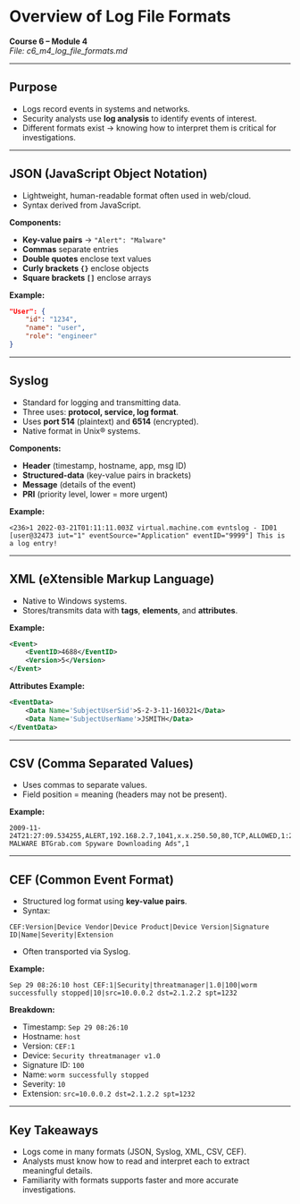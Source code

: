 # Overview of Log File Formats  

**Course 6 – Module 4**  
_File: c6_m4_log_file_formats.md_  

---

## Purpose  
- Logs record events in systems and networks.  
- Security analysts use **log analysis** to identify events of interest.  
- Different formats exist → knowing how to interpret them is critical for investigations.  

---

## JSON (JavaScript Object Notation)  
- Lightweight, human-readable format often used in web/cloud.  
- Syntax derived from JavaScript.  

**Components:**  
- **Key-value pairs** → `"Alert": "Malware"`  
- **Commas** separate entries  
- **Double quotes** enclose text values  
- **Curly brackets `{}`** enclose objects  
- **Square brackets `[]`** enclose arrays  

**Example:**  
```json
"User": { 
    "id": "1234", 
    "name": "user",
    "role": "engineer"
}
```  

---

## Syslog  
- Standard for logging and transmitting data.  
- Three uses: **protocol, service, log format**.  
- Uses **port 514** (plaintext) and **6514** (encrypted).  
- Native format in Unix® systems.  

**Components:**  
- **Header** (timestamp, hostname, app, msg ID)  
- **Structured-data** (key-value pairs in brackets)  
- **Message** (details of the event)  
- **PRI** (priority level, lower = more urgent)  

**Example:**  
```
<236>1 2022-03-21T01:11:11.003Z virtual.machine.com evntslog - ID01 [user@32473 iut="1" eventSource="Application" eventID="9999"] This is a log entry!
```  

---

## XML (eXtensible Markup Language)  
- Native to Windows systems.  
- Stores/transmits data with **tags**, **elements**, and **attributes**.  

**Example:**  
```xml
<Event>	
    <EventID>4688</EventID>
    <Version>5</Version>
</Event>
```  

**Attributes Example:**  
```xml
<EventData>
    <Data Name='SubjectUserSid'>S-2-3-11-160321</Data>
    <Data Name='SubjectUserName'>JSMITH</Data>
</EventData>
```  

---

## CSV (Comma Separated Values)  
- Uses commas to separate values.  
- Field position = meaning (headers may not be present).  

**Example:**  
```
2009-11-24T21:27:09.534255,ALERT,192.168.2.7,1041,x.x.250.50,80,TCP,ALLOWED,1:2001999:9,"ET MALWARE BTGrab.com Spyware Downloading Ads",1
```  

---

## CEF (Common Event Format)  
- Structured log format using **key-value pairs**.  
- Syntax:  
```
CEF:Version|Device Vendor|Device Product|Device Version|Signature ID|Name|Severity|Extension
```  
- Often transported via Syslog.  

**Example:**  
```
Sep 29 08:26:10 host CEF:1|Security|threatmanager|1.0|100|worm successfully stopped|10|src=10.0.0.2 dst=2.1.2.2 spt=1232
```  

**Breakdown:**  
- Timestamp: `Sep 29 08:26:10`  
- Hostname: `host`  
- Version: `CEF:1`  
- Device: `Security threatmanager v1.0`  
- Signature ID: `100`  
- Name: `worm successfully stopped`  
- Severity: `10`  
- Extension: `src=10.0.0.2 dst=2.1.2.2 spt=1232`  

---

## Key Takeaways  
- Logs come in many formats (JSON, Syslog, XML, CSV, CEF).  
- Analysts must know how to read and interpret each to extract meaningful details.  
- Familiarity with formats supports faster and more accurate investigations.  
